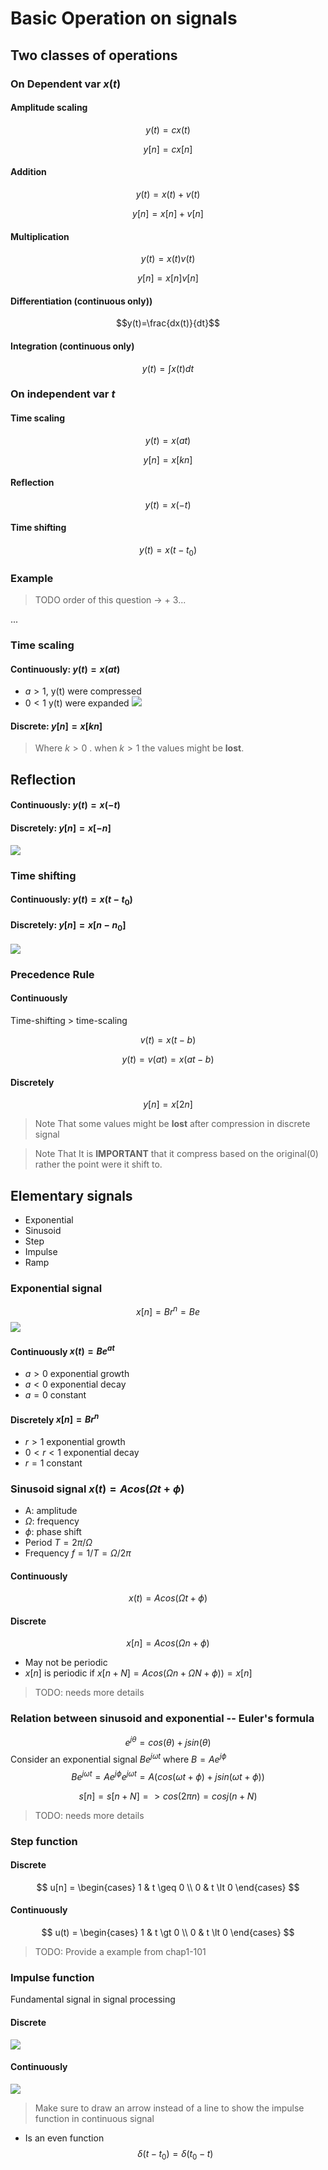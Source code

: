 # Basic Operation on signals

## Two classes of operations

### On Dependent var $x(t)$
#### Amplitude scaling

$$y(t)=cx(t)$$

$$y[n]=cx[n]$$
#### Addition

$$y(t)=x(t)+v(t)$$

$$y[n]=x[n]+v[n]$$

#### Multiplication

$$y(t)=x(t)v(t)$$

$$y[n]=x[n]v[n]$$

#### Differentiation (continuous only))
$$y(t)=\frac{dx(t)}{dt}$$
#### Integration (continuous only)

$$y(t)=\int x(t)dt$$
### On independent var $t$
#### Time scaling

$$y(t)=x(at)$$

$$y[n]=x[kn]$$
#### Reflection
$$y(t)=x(-t)$$
#### Time shifting
$$y(t)=x(t-t_0)$$

### Example

> TODO
> order of this question
> -> + 3...

...

### Time scaling
#### Continuously: $y(t) = x(at)$ 
- $a \gt 1$, y(t) were compressed
- $0\lt1$ y(t) were expanded
![](attachs/Pasted%20image%2020240916172530.png)
#### Discrete: $y[n]=x[kn]$
> Where $k > 0$ . when $k \gt 1$ the values might be **lost**.

## Reflection
#### Continuously: $y(t)=x(-t)$
#### Discretely: $y[n]=x[-n]$
![](attachs/Pasted%20image%2020240916222859.png)


### Time shifting
#### Continuously: $y(t)=x(t-t_0)$
#### Discretely: $y[n]=x[n-n_0]$

![](attachs/Pasted%20image%2020240916172132.png)

### Precedence Rule
#### Continuously
Time-shifting > time-scaling

$$ v(t)=x(t-b)$$

$$ y(t)=v(at)=x(at-b)$$
####  Discretely

$$ y[n] = x[2n] $$ 
> Note That some values might be **lost** after compression in discrete signal

> Note That It is **IMPORTANT** that it compress based on the original(0) rather the point were it shift to.
## Elementary signals

- Exponential
- Sinusoid
- Step
- Impulse
- Ramp

### Exponential signal

$$x[n]=Br^n=Be^{}$$
![](attachs/Pasted%20image%2020240916223611.png)

#### Continuously $x(t)=Be^{at}$
- $a \gt 0$ exponential growth
- $a \lt 0$ exponential decay
- $a = 0$ constant
#### Discretely $x[n]=Br^n$
- $r \gt 1$ exponential growth
- $0 \lt r \lt 1$ exponential decay
- $r = 1$ constant

### Sinusoid signal $x(t)=Acos(\Omega t+\phi)$ 
- A: amplitude
- $\Omega$: frequency
- $\phi$: phase shift
- Period $T=2\pi/\Omega$
- Frequency $f=1/T=\Omega/2\pi$

#### Continuously

$$ x(t)=Acos(\Omega t+\phi)$$
#### Discrete

$$ x[n]=Acos(\Omega n+\phi)$$
- May not be periodic
- $x[n]$ is periodic if $x[n+N]=Acos(\Omega n + \Omega N + \phi)) = x[n]$ 

> TODO: needs more details 

### Relation between sinusoid and exponential -- Euler's formula

$$ e^{j\theta} = cos(\theta) + jsin(\theta)$$
Consider an exponential signal $Be^{j\omega t}$ where $B = Ae^{j\phi}$
$$ Be^{j\omega t} = Ae^{j\phi}e^{j\omega t} = A(cos(\omega t + \phi) + jsin(\omega t + \phi))$$

$$ s[n] = s[n+N] => cos(2\pi n) = cosj(n + N) $$
> TODO: needs more details
### Step function

#### Discrete

$$
u[n] = 
\begin{cases}
1 & t \geq 0 \\
0 & t \lt 0
\end{cases}
$$

#### Continuously
$$
u(t) = 
\begin{cases}
1 & t \gt 0 \\
0 & t \lt 0
\end{cases}
$$
> TODO: Provide a example from chap1-101

### **Impulse function**
Fundamental signal in signal processing
#### Discrete
![](attachs/Pasted%20image%2020240916225209.png)
#### Continuously 
![](attachs/Pasted%20image%2020240916225234.png)

> Make sure to draw an arrow instead of a line to show the impulse function in continuous signal

- Is an even function
$$\delta(t-t_0) = \delta(t_0-t)$$



